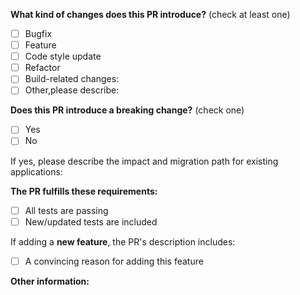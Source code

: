 <!-- Change "[ ]" to "[x]" to check a checkbox -->

**What kind of changes does this PR introduce?** (check at least one)

- [ ] Bugfix
- [ ] Feature
- [ ] Code style update
- [ ] Refactor
- [ ] Build-related changes:
- [ ] Other,please describe:

**Does this PR introduce a breaking change?** (check one)

- [ ] Yes
- [ ] No

If yes, please describe the impact and migration path for existing applications:

**The PR fulfills these requirements:**

- [ ] All tests are passing
- [ ] New/updated tests are included

If adding a **new feature**, the PR's description includes:
- [ ] A convincing reason for adding this feature

**Other information:**
